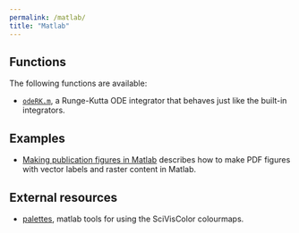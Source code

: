 ```yaml
---
permalink: /matlab/
title: "Matlab"
---
```


## Functions
The following functions are available:

 * [`odeRK.m`](https://uwglacier.github.io/matlab/odeRK), a Runge-Kutta ODE integrator that behaves just like the built-in integrators.

## Examples
 * [Making publication figures in Matlab](https://uwglacier.github.io/matlab/publication_figures) describes how to make PDF figures with vector labels and raster content in Matlab.

## External resources
 * [palettes](https://github.com/timghill/palettes), matlab tools for using the SciVisColor colourmaps.
